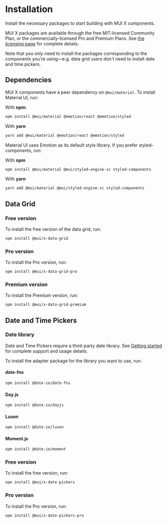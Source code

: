 # Installation

<p class="description">Install the necessary packages to start building with MUI X components.</p>

MUI X packages are available through the free MIT-licensed Community Plan, or the commercially-licensed Pro and Premium Plans.
See [the licensing page](/x/introduction/licensing/) for complete details.

Note that you only need to install the packages corresponding to the components you're using—e.g. data grid users don't need to install date and time pickers.

## Dependencies

MUI X components have a peer dependency on `@mui/material`.
To install Material UI, run:

With **npm**:

```sh
npm install @mui/material @emotion/react @emotion/styled
```

With **yarn**

```sh
yarn add @mui/material @emotion/react @emotion/styled
```

Material UI uses Emotion as its default style library.
If you prefer styled-components, run:

With **npm**

```sh
npm install @mui/material @mui/styled-engine-sc styled-components
```

With **yarn**

```sh
yarn add @mui/material @mui/styled-engine-sc styled-components
```

## Data Grid

### Free version

To install the free version of the data grid, run:

```sh
npm install @mui/x-data-grid
```

### Pro version

To install the Pro version, run:

```sh
npm install @mui/x-data-grid-pro
```

### Premium version

To install the Premium version, run:

```sh
npm install @mui/x-data-grid-premium
```

## Date and Time Pickers

### Date library

Date and Time Pickers require a third-party date library.
See [Getting started](/x/react-date-pickers/getting-started/) for complete support and usage details.

To install the adapter package for the library you want to use, run:

#### date-fns

```sh
npm install @date-io/date-fns
```

#### Day.js

```sh
npm install @date-io/dayjs
```

#### Luxon

```sh
npm install @date-io/luxon
```

#### Moment.js

```sh
npm install @date-io/moment
```

### Free version

To install the free version, run:

```sh
npm install @mui/x-date-pickers
```

### Pro version

To install the Pro version, run:

```sh
npm install @mui/x-date-pickers-pro
```
